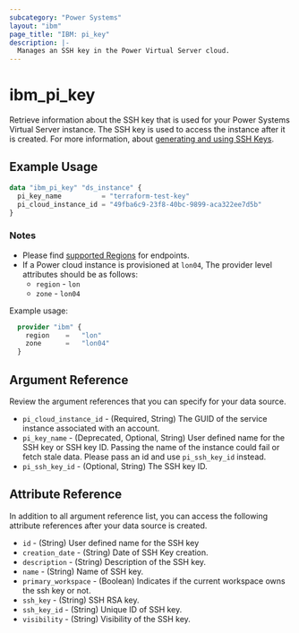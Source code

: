 ```yaml
---
subcategory: "Power Systems"
layout: "ibm"
page_title: "IBM: pi_key"
description: |-
  Manages an SSH key in the Power Virtual Server cloud.
---
```


# ibm_pi_key

Retrieve information about the SSH key that is used for your Power Systems Virtual Server instance. The SSH key is used to access the instance after it is created. For more information, about [generating and using SSH Keys](https://cloud.ibm.com/docs/power-iaas?topic=power-iaas-creating-ssh-key).

## Example Usage

```terraform
data "ibm_pi_key" "ds_instance" {
  pi_key_name          = "terraform-test-key"
  pi_cloud_instance_id = "49fba6c9-23f8-40bc-9899-aca322ee7d5b"
}
```

### Notes

- Please find [supported Regions](https://cloud.ibm.com/apidocs/power-cloud#endpoint) for endpoints.
- If a Power cloud instance is provisioned at `lon04`, The provider level attributes should be as follows:
  - `region` - `lon`
  - `zone` - `lon04`

Example usage:

  ```terraform
    provider "ibm" {
      region    =   "lon"
      zone      =   "lon04"
    }
  ```

## Argument Reference

Review the argument references that you can specify for your data source.

- `pi_cloud_instance_id` - (Required, String) The GUID of the service instance associated with an account.
- `pi_key_name`  - (Deprecated, Optional, String) User defined name for the SSH key or SSH key ID. Passing the name of the instance could fail or fetch stale data. Please pass an id and use `pi_ssh_key_id` instead.
- `pi_ssh_key_id` - (Optional, String) The SSH key ID.

## Attribute Reference

In addition to all argument reference list, you can access the following attribute references after your data source is created.

- `id` - (String) User defined name for the SSH key
- `creation_date` - (String) Date of SSH Key creation.
- `description` - (String) Description of the SSH key.
- `name` - (String) Name of SSH key.
- `primary_workspace` - (Boolean) Indicates if the current workspace owns the ssh key or not.
- `ssh_key` - (String) SSH RSA key.
- `ssh_key_id` - (String) Unique ID of SSH key.
- `visibility` - (String) Visibility of the SSH key.
